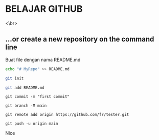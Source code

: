 # BELAJAR GITHUB  
<\br>
## …or create a new repository on the command line  
Buat file dengan nama README.md   
```bash
echo "# MyRepo" >> README.md
```

```bash
git init
```
```bash
git add README.md
```

```
git commit -m "first commit"
```  
```
git branch -M main
```  
```
git remote add origin https://github.com/fr/tester.git
```  
```
git push -u origin main
```  
Nice
